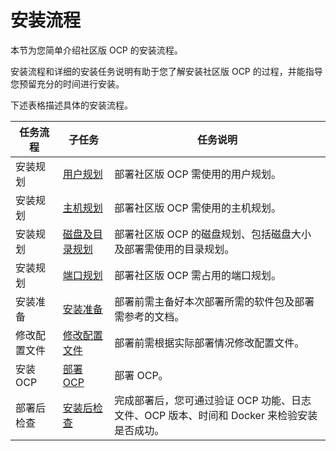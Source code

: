 安装流程 
=========================

本节为您简单介绍社区版 OCP 的安装流程。

安装流程和详细的安装任务说明有助于您了解安装社区版 OCP 的过程，并能指导您预留充分的时间进行安装。

下述表格描述具体的安装流程。


|         任务流程          |                               子任务                               |                               任务说明                               |
|-----------------------|-----------------------------------------------------------------|------------------------------------------------------------------|
| 安装规划                  | [用户规划](3.installation-planning/1.user-planning.md)             | 部署社区版 OCP 需使用的用户规划。                                              |
| 安装规划                  | [主机规划](3.installation-planning/2.host-planning.md)             | 部署社区版 OCP 需使用的主机规划。                                              |
| 安装规划                  | [磁盘及目录规划](3.installation-planning/3.disk-and-directory-management.md)          | 部署社区版 OCP 的磁盘规划、包括磁盘大小及部署需使用的目录规划。                               |
| 安装规划                  | [端口规划](3.installation-planning/4.port-planning.md)             | 部署社区版 OCP 需占用的端口规划。                                              |
| 安装准备                  | [安装准备](../2.deployment-guide/4.installation-preparation.md)             | 部署前需主备好本次部署所需的软件包及部署需参考的文档。                                      |
| 修改配置文件 | [修改配置文件](../2.deployment-guide/5.modify-conf-file.md)             | 部署前需根据实际部署情况修改配置文件。     |
| 安装 OCP                | [部署 OCP](../2.deployment-guide/6.deploy-ocp.md)           | 部署 OCP。                                                          |
| 部署后检查                 | [安装后检查](../2.deployment-guide/7.check-after-installation.md)            | 完成部署后，您可通过验证 OCP 功能、日志文件、OCP 版本、时间和 Docker 来检验安装是否成功。            |



